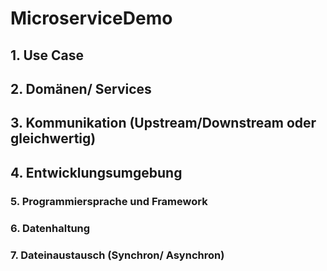 # MicroserviceDemo

## 1. Use Case
## 2. Domänen/ Services
## 3. Kommunikation (Upstream/Downstream oder gleichwertig)
## 4. Entwicklungsumgebung
### 5. Programmiersprache und Framework
### 6. Datenhaltung
### 7. Dateinaustausch (Synchron/ Asynchron)
